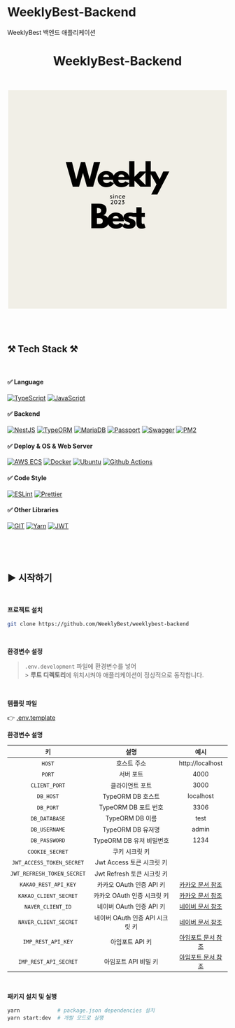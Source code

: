 # WeeklyBest-Backend

WeeklyBest 백엔드 애플리케이션

<h1 align="center">WeeklyBest-Backend</h1>

<br>

<p align="center">
    <a href="" target="_blank"><img src="./markdown/weekly_best_logo_1.png" /></a>
</p>

<br><br>

<h2 id="tech-stack">⚒ Tech Stack ⚒</h2>

<br>

#### ✅ Language

[![TypeScript](https://img.shields.io/badge/TypeScript-333?style=flat-square&logo=typescript&logoColor=white&labelColor=007ACC)](#)
[![JavaScript](https://img.shields.io/badge/JavaScript-333?style=flat-square&logo=JavaScript&logoColor=F7DF1E&labelColor=323330)](#)

#### ✅ Backend

[![NestJS](https://img.shields.io/badge/Nest_JS-333?style=flat-square&logo=nestjs&logoColor=white&labelColor=E0234E)](#)
[![TypeORM](https://img.shields.io/badge/TypeORM-333?style=flat-square&logo=nestjs&logoColor=thie&labelColor=E34F26)](#)
[![MariaDB](https://img.shields.io/badge/MariaDB-333?style=flat-square&logo=MariaDB&logoColor=white&labelColor=003545)](#)
[![Passport](https://img.shields.io/badge/Passport-333?style=flat-square&logo=Passport&logoColor=white&labelColor=34E27A)](#)
[![Swagger](https://img.shields.io/badge/Swagger-333?style=flat-square&logo=Swagger&logoColor=85EA2D&labelColor=000)](#)
[![PM2](https://img.shields.io/badge/PM2-333?style=flat-square&logo=PM2&logoColor=white&labelColor=2B037A)](#)

#### ✅ Deploy & OS & Web Server

[![AWS ECS](https://img.shields.io/badge/AWS_ECS-333?style=flat-square&logo=amazonaws&logoColor=white&labelColor=232F3E)](#)
[![Docker](https://img.shields.io/badge/Docker-333?style=flat-square&logo=docker&logoColor=white&labelColor=2496ED)](#)
[![Ubuntu](https://img.shields.io/badge/Ubuntu-333?style=flat-square&logo=ubuntu&logoColor=white&labelColor=E95420)](#)
[![Github Actions](https://img.shields.io/badge/Github_Actions-333?style=flat-square&logo=githubactions&logoColor=white&labelColor=2088FF)](#)

#### ✅ Code Style

[![ESLint](https://img.shields.io/badge/eslint-333?style=flat-square&logo=eslint&logoColor=white&labelColor=3A33D1)](#)
[![Prettier](https://img.shields.io/badge/prettier-333?style=flat-square&logo=prettier&logoColor=F7BA3E&labelColor=1A2C34)](#)

#### ✅ Other Libraries

[![GIT](https://img.shields.io/badge/GIT-333?style=flat-square&logo=git&logoColor=white&labelColor=E44C30)](#)
[![Yarn](https://img.shields.io/badge/Yarn-333?style=flat-square&logo=yarn&logoColor=white&labelColor=2C8EBB)](#)
[![JWT](https://img.shields.io/badge/JWT-333?style=flat-square&logo=JSON%20web%20tokens&logoColor=white&labelColor=000000)](#)

<br><br><br>

<h2 id="start">▶ 시작하기</h2>

<br>

**프로젝트 설치**

```bash
git clone https://github.com/WeeklyBest/weeklybest-backend
```

<br>

**환경변수 설정**

> `.env.development` 파일에 환경변수를 넣어<br> > **루트 디렉토리**에 위치시켜야 애플리케이션이 정상적으로 동작합니다.

<br>

**템플릿 파일**

👉 [.env.template](.env.template)

**환경변수 설명**

|             키             |              설명               |                                               예시                                               |
| :------------------------: | :-----------------------------: | :----------------------------------------------------------------------------------------------: |
|           `HOST`           |           호스트 주소           |                                         http://localhost                                         |
|           `PORT`           |            서버 포트            |                                               4000                                               |
|       `CLIENT_PORT`        |         클라이언트 포트         |                                               3000                                               |
|         `DB_HOST`          |        TypeORM DB 호스트        |                                            localhost                                             |
|         `DB_PORT`          |      TypeORM DB 포트 번호       |                                               3306                                               |
|       `DB_DATABASE`        |         TypeORM DB 이름         |                                               test                                               |
|       `DB_USERNAME`        |        TypeORM DB 유저명        |                                              admin                                               |
|       `DB_PASSWORD`        |    TypeORM DB 유저 비밀번호     |                                               1234                                               |
|      `COOKIE_SECRET`       |         쿠키 시크릿 키          |                                                                                                  |
| `JWT_ACCESS_TOKEN_SECRET`  |    Jwt Access 토큰 시크릿 키    |                                                                                                  |
| `JWT_REFRESH_TOKEN_SECRET` |   Jwt Refresh 토큰 시크릿 키    |                                                                                                  |
|    `KAKAO_REST_API_KEY`    |    카카오 OAuth 인증 API 키     |   [카카오 문서 참조](https://developers.kakao.com/docs/latest/ko/getting-started/app#app-key)    |
|   `KAKAO_CLIENT_SECRET`    |   카카오 OAuth 인증 시크릿 키   | [카카오 문서 참조](https://developers.kakao.com/docs/latest/ko/kakaologin/prerequisite#security) |
|     `NAVER_CLIENT_ID`      |    네이버 OAuth 인증 API 키     |    [네이버 문서 참조](https://developers.naver.com/docs/common/openapiguide/appregister.md#)     |
|   `NAVER_CLIENT_SECRET`    | 네이버 OAuth 인증 API 시크릿 키 |    [네이버 문서 참조](https://developers.naver.com/docs/common/openapiguide/appregister.md#)     |
|     `IMP_REST_API_KEY`     |         아임포트 API 키         |                      [아임포트 문서 참조](https://docs.iamport.kr/prepare)                       |
|   `IMP_REST_API_SECRET`    |      아임포트 API 비밀 키       |                      [아임포트 문서 참조](https://docs.iamport.kr/prepare)                       |

<br>

**패키지 설치 및 실행**

```bash
yarn            # package.json dependencies 설치
yarn start:dev  # 개발 모드로 실행
```

<br><br>
